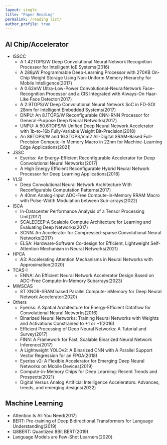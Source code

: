 ```yaml
---
layout: single
title: "Paper Reading"
permalink: /reading list/
author_profile: true
---
```


## AI Chip/Accelerator
* ISSCC
  - A 1.42TOPS/W Deep Convolutional Neural Network Recognition Processor for Intelligent IoE Systems(2016)
  - A 288μW Programmable Deep-Learning Processor with 270KB On-Chip Weight Storage Using Non-Uniform Memory Hierarchy for Mobile Intelligence(2017)
  - A 0.62mW Ultra-Low-Power Convolutional-NeuralNetwork Face-Recognition Processor and a CIS Integrated with Always-On Haar-Like Face Detector(2017)
  - A 2.9TOPS/W Deep Convolutional Neural Network SoC in FD-SOI 28nm for Intelligent Embedded Systems(2017)
  - DNPU: An 8.1TOPS/W Reconfigurable CNN-RNN Processor for General-Purpose Deep Neural Networks(2017)
  - UNPU: A 50.6TOPS/W Unified Deep Neural Network Accelerator with 1b-to-16b Fully-Variable Weight Bit-Precision(2018)
  - An 89TOPS/W and 16.3TOPS/mm2 All-Digital SRAM-Based Full-Precision Compute-In Memory Macro in 22nm for Machine-Learning Edge Applications(2021)
* JSSC
  - Eyeriss: An Energy-Efficient Reconfigurable Accelerator for Deep Convolutional Neural Networks(2017)
  - A High Energy Efficient Reconfigurable Hybrid Neural Network Processor for Deep Learning Applications(2018)
* VLSI
  - Deep Convolutional Neural Network Architecture With Reconfigurable Computation Patterns(2017)
  - A 40nm Analog-Input ADC-Free Compute-in-Memory RRAM Macro with Pulse-Width Modulation between Sub-arrays(2022)
* ISCA
  - In-Datacenter Performance Analysis of a Tensor Processing Unit(2017)
  - SCALEDEEP:A Scalable Compute Architecture for Learning and Evaluating Deep Networks(2017)
  - SCNN: An Accelerator for Compressed-sparse Convolutional Neural Networks(2017)
  - ELSA: Hardware-Software Co-design for Efficient, Lightweight Self-Attention Mechanism in Neural Networks(2021)
* HPCA
  - A3: Accelerating Attention Mechanisms in Neural Networks with Approximation(2020)
* TCAS-I
  - ENNA: An Efficient Neural Network Accelerator Design Based on ADC-Free Compute-In-Memory Subarrays(2023)
* MWSCAS
  - 8T XNOR-SRAM based Parallel Compute-inMemory for Deep Neural Network Accelerator(2020)
* Others
  - Eyeriss: A Spatial Architecture for Energy-Efficient Dataflow for Convolutional Neural Networks(2016)
  - Binarized Neural Networks: Training Neural Networks with Weights and Activations Constrained to +1 or −1(2016)
  - Efficient Processing of Deep Neural Networks: A Tutorial and Survey(2017)
  - FINN: A Framework for Fast, Scalable Binarized Neural Network Inference(2017)
  - A Lightweight YOLOv2: A Binarized CNN with A Parallel Support Vector Regression for an FPGA(2018)
  - Eyeriss v2: A Flexible Accelerator for Emerging Deep Neural Networks on Mobile Devices(2019)
  - Compute-in-Memory Chips for Deep Learning: Recent Trends and Prospects(2021)
  - Digital Versus Analog Artificial Intelligence Accelerators: Advances, trends, and emerging designs(2022)

## Machine Learning
  - Attention Is All You Need(2017)
  - BERT: Pre-training of Deep Bidirectional Transformers for Language Understanding(2019)
  - Q8BERT: Quantized 8Bit BERT(2019)
  - Language Models are Few-Shot Learners(2020)
